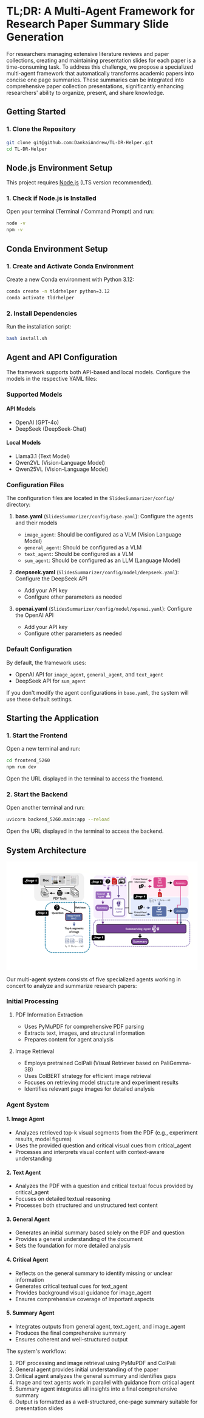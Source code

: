 # TL;DR: A Multi-Agent Framework for Research Paper Summary Slide Generation

For researchers managing extensive literature reviews and paper collections, creating and maintaining presentation slides for each paper is a time-consuming task. To address this challenge, we propose a specialized multi-agent framework that automatically transforms academic papers into concise one page summaries. These summaries can be integrated into comprehensive paper collection presentations, significantly enhancing researchers' ability to organize, present, and share knowledge. 

## Getting Started

### 1. Clone the Repository

```bash
git clone git@github.com:DankaiAndrew/TL-DR-Helper.git
cd TL-DR-Helper
```

## Node.js Environment Setup

This project requires [Node.js](https://nodejs.org/) (LTS version recommended).

### 1. Check if Node.js is Installed

Open your terminal (Terminal / Command Prompt) and run:

```bash
node -v
npm -v
```

## Conda Environment Setup

### 1. Create and Activate Conda Environment

Create a new Conda environment with Python 3.12:

```bash
conda create -n tldrhelper python=3.12
conda activate tldrhelper
```

### 2. Install Dependencies

Run the installation script:

```bash
bash install.sh
```

## Agent and API Configuration

The framework supports both API-based and local models. Configure the models in the respective YAML files:

### Supported Models

#### API Models
- OpenAI (GPT-4o)
- DeepSeek (DeepSeek-Chat)

#### Local Models
- Llama3.1 (Text Model)
- Qwen2VL (Vision-Language Model)
- Qwen25VL (Vision-Language Model)

### Configuration Files

The configuration files are located in the `SlidesSummarizer/config/` directory:

1. **base.yaml** (`SlidesSummarizer/config/base.yaml`): Configure the agents and their models
   - `image_agent`: Should be configured as a VLM (Vision Language Model)
   - `general_agent`: Should be configured as a VLM
   - `text_agent`: Should be configured as a VLM
   - `sum_agent`: Should be configured as an LLM (Language Model)

2. **deepseek.yaml** (`SlidesSummarizer/config/model/deepseek.yaml`): Configure the DeepSeek API
   - Add your API key
   - Configure other parameters as needed

3. **openai.yaml** (`SlidesSummarizer/config/model/openai.yaml`): Configure the OpenAI API
   - Add your API key
   - Configure other parameters as needed

### Default Configuration

By default, the framework uses:
- OpenAI API for `image_agent`, `general_agent`, and `text_agent`
- DeepSeek API for `sum_agent`

If you don't modify the agent configurations in `base.yaml`, the system will use these default settings.

## Starting the Application

### 1. Start the Frontend

Open a new terminal and run:

```bash
cd frontend_5260
npm run dev
```

Open the URL displayed in the terminal to access the frontend.

### 2. Start the Backend

Open another terminal and run:

```bash
uvicorn backend_5260.main:app --reload
```

Open the URL displayed in the terminal to access the backend.

## System Architecture

![SlidesSummarizer Architecture](./slidessummarizer.png)

Our multi-agent system consists of five specialized agents working in concert to analyze and summarize research papers:

### Initial Processing
1. PDF Information Extraction
   - Uses PyMuPDF for comprehensive PDF parsing
   - Extracts text, images, and structural information
   - Prepares content for agent analysis

2. Image Retrieval
   - Employs pretrained ColPali (Visual Retriever based on PaliGemma-3B)
   - Uses ColBERT strategy for efficient image retrieval
   - Focuses on retrieving model structure and experiment results
   - Identifies relevant page images for detailed analysis

### Agent System

#### 1. Image Agent
- Analyzes retrieved top-k visual segments from the PDF (e.g., experiment results, model figures)
- Uses the provided question and critical visual cues from critical_agent
- Processes and interprets visual content with context-aware understanding

#### 2. Text Agent
- Analyzes the PDF with a question and critical textual focus provided by critical_agent
- Focuses on detailed textual reasoning
- Processes both structured and unstructured text content

#### 3. General Agent
- Generates an initial summary based solely on the PDF and question
- Provides a general understanding of the document
- Sets the foundation for more detailed analysis

#### 4. Critical Agent
- Reflects on the general summary to identify missing or unclear information
- Generates critical textual cues for text_agent
- Provides background visual guidance for image_agent
- Ensures comprehensive coverage of important aspects

#### 5. Summary Agent
- Integrates outputs from general agent, text_agent, and image_agent
- Produces the final comprehensive summary
- Ensures coherent and well-structured output

The system's workflow:
1. PDF processing and image retrieval using PyMuPDF and ColPali
2. General agent provides initial understanding of the paper
3. Critical agent analyzes the general summary and identifies gaps
4. Image and text agents work in parallel with guidance from critical agent
5. Summary agent integrates all insights into a final comprehensive summary
6. Output is formatted as a well-structured, one-page summary suitable for presentation slides 